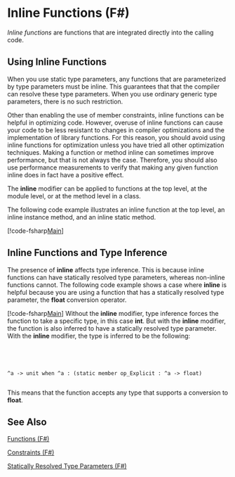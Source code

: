 # Inline Functions (F#)

*Inline functions* are functions that are integrated directly into the calling code.


## Using Inline Functions
When you use static type parameters, any functions that are parameterized by type parameters must be inline. This guarantees that that the compiler can resolve these type parameters. When you use ordinary generic type parameters, there is no such restriction.

Other than enabling the use of member constraints, inline functions can be helpful in optimizing code. However, overuse of inline functions can cause your code to be less resistant to changes in compiler optimizations and the implementation of library functions. For this reason, you should avoid using inline functions for optimization unless you have tried all other optimization techniques. Making a function or method inline can sometimes improve performance, but that is not always the case. Therefore, you should also use performance measurements to verify that making any given function inline does in fact have a positive effect.

The **inline** modifier can be applied to functions at the top level, at the module level, or at the method level in a class.

The following code example illustrates an inline function at the top level, an inline instance method, and an inline static method.

[!code-fsharp[Main](snippets/fslangref3/snippet201.fs)]
    
## Inline Functions and Type Inference
The presence of **inline** affects type inference. This is because inline functions can have statically resolved type parameters, whereas non-inline functions cannot. The following code example shows a case where **inline** is helpful because you are using a function that has a statically resolved type parameter, the **float** conversion operator.

[!code-fsharp[Main](snippets/fslangref3/snippet202.fs)]
    Without the **inline** modifier, type inference forces the function to take a specific type, in this case **int**. But with the **inline** modifier, the function is also inferred to have a statically resolved type parameter. With the **inline** modifier, the type is inferred to be the following:




```




^a -> unit when ^a : (static member op_Explicit : ^a -> float)


```




This means that the function accepts any type that supports a conversion to **float**.


## See Also
[Functions &#40;F&#35;&#41;](Functions-%5BFSharp%5D.md)

[Constraints &#40;F&#35;&#41;](Constraints-%5BFSharp%5D.md)

[Statically Resolved Type Parameters &#40;F&#35;&#41;](Statically-Resolved-Type-Parameters-%5BFSharp%5D.md)

